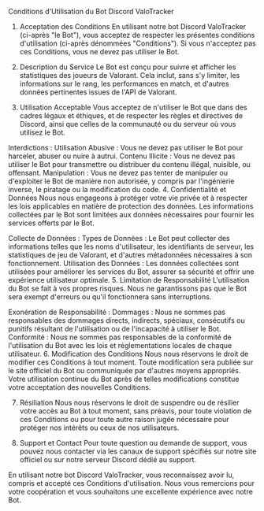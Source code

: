 Conditions d'Utilisation du Bot Discord ValoTracker
1. Acceptation des Conditions
En utilisant notre bot Discord ValoTracker (ci-après "le Bot"), vous acceptez de respecter les présentes conditions d'utilisation (ci-après dénommées "Conditions"). Si vous n'acceptez pas ces Conditions, vous ne devez pas utiliser le Bot.

2. Description du Service
Le Bot est conçu pour suivre et afficher les statistiques des joueurs de Valorant. Cela inclut, sans s'y limiter, les informations sur le rang, les performances en match, et d'autres données pertinentes issues de l'API de Valorant.

3. Utilisation Acceptable
Vous acceptez de n'utiliser le Bot que dans des cadres légaux et éthiques, et de respecter les règles et directives de Discord, ainsi que celles de la communauté ou du serveur où vous utilisez le Bot.

Interdictions :
Utilisation Abusive : Vous ne devez pas utiliser le Bot pour harceler, abuser ou nuire à autrui.
Contenu Illicite : Vous ne devez pas utiliser le Bot pour transmettre ou distribuer du contenu illégal, nuisible, ou offensant.
Manipulation : Vous ne devez pas tenter de manipuler ou d'exploiter le Bot de manière non autorisée, y compris par l'ingénierie inverse, le piratage ou la modification du code.
4. Confidentialité et Données
Nous nous engageons à protéger votre vie privée et à respecter les lois applicables en matière de protection des données. Les informations collectées par le Bot sont limitées aux données nécessaires pour fournir les services offerts par le Bot.

Collecte de Données :
Types de Données : Le Bot peut collecter des informations telles que les noms d'utilisateur, les identifiants de serveur, les statistiques de jeu de Valorant, et d'autres métadonnées nécessaires à son fonctionnement.
Utilisation des Données : Les données collectées sont utilisées pour améliorer les services du Bot, assurer sa sécurité et offrir une expérience utilisateur optimale.
5. Limitation de Responsabilité
L'utilisation du Bot se fait à vos propres risques. Nous ne garantissons pas que le Bot sera exempt d'erreurs ou qu'il fonctionnera sans interruptions.

Exonération de Responsabilité :
Dommages : Nous ne sommes pas responsables des dommages directs, indirects, spéciaux, consécutifs ou punitifs résultant de l'utilisation ou de l'incapacité à utiliser le Bot.
Conformité : Nous ne sommes pas responsables de la conformité de l'utilisation du Bot avec les lois et réglementations locales de chaque utilisateur.
6. Modification des Conditions
Nous nous réservons le droit de modifier ces Conditions à tout moment. Toute modification sera publiée sur le site officiel du Bot ou communiquée par d'autres moyens appropriés. Votre utilisation continue du Bot après de telles modifications constitue votre acceptation des nouvelles Conditions.

7. Résiliation
Nous nous réservons le droit de suspendre ou de résilier votre accès au Bot à tout moment, sans préavis, pour toute violation de ces Conditions ou pour toute autre raison jugée nécessaire pour protéger nos intérêts ou ceux de nos utilisateurs.

8. Support et Contact
Pour toute question ou demande de support, vous pouvez nous contacter via les canaux de support spécifiés sur notre site officiel ou sur notre serveur Discord dédié au support.

En utilisant notre bot Discord ValoTracker, vous reconnaissez avoir lu, compris et accepté ces Conditions d'utilisation. Nous vous remercions pour votre coopération et vous souhaitons une excellente expérience avec notre Bot.
